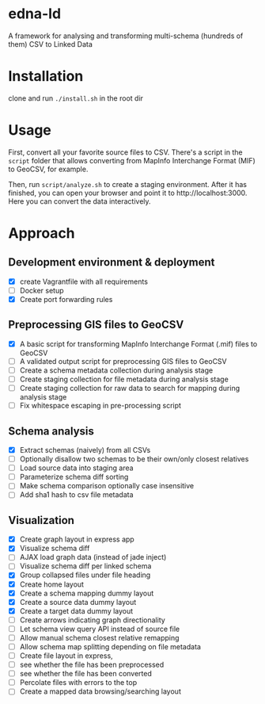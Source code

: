# edna-ld
A framework for analysing and transforming multi-schema (hundreds of them) CSV to Linked Data

# Installation
clone and run `./install.sh` in the root dir

# Usage
First, convert all your favorite source files to CSV. There's a script in the `script` folder that allows converting from MapInfo Interchange Format (MIF) to GeoCSV, for example.

Then, run `script/analyze.sh` to create a staging environment. After it has finished, you can open your browser and point it to http://localhost:3000. Here you can convert the data interactively.

# Approach
## Development environment & deployment
- [X] create Vagrantfile with all requirements
- [ ] Docker setup
- [X] Create port forwarding rules

## Preprocessing GIS files to GeoCSV
- [X] A basic script for transforming MapInfo Interchange Format (.mif) files to GeoCSV
- [ ] A validated output script for preprocessing GIS files to GeoCSV
- [ ] Create a schema metadata collection during analysis stage
- [ ] Create staging collection for file metadata during analysis stage
- [ ] Create staging collection for raw data to search for mapping during analysis stage
- [ ] Fix whitespace escaping in pre-processing script

## Schema analysis
- [X] Extract schemas (naively) from all CSVs
- [ ] Optionally disallow two schemas to be their own/only closest relatives
- [ ] Load source data into staging area
- [ ] Parameterize schema diff sorting
- [ ] Make schema comparison optionally case insensitive
- [ ] Add sha1 hash to csv file metadata

## Visualization
- [X] Create graph layout in express app
- [X] Visualize schema diff
- [ ] AJAX load graph data (instead of jade inject)
- [ ] Visualize schema diff per linked schema
- [X] Group collapsed files under file heading
- [X] Create home layout
- [X] Create a schema mapping dummy layout
- [X] Create a source data dummy layout
- [X] Create a target data dummy layout
- [ ] Create arrows indicating graph directionality
- [ ] Let schema view query API instead of source file
- [ ] Allow manual schema closest relative remapping
- [ ] Allow schema map splitting depending on file metadata
- [ ] Create file layout in express, 
- [ ] see whether the file has been preprocessed
- [ ] see whether the file has been converted
- [ ] Percolate files with errors to the top
- [ ] Create a mapped data browsing/searching layout
